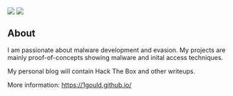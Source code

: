 <a>
  <img align="center" src="https://github-readme-stats.vercel.app/api?username=1Gould&show_icons=true&theme=github_dark_dimmed" />
</a>
<a>
  <img align="center" src="https://github-readme-stats.vercel.app/api/top-langs/?username=1Gould&layout=compact&show_icons=true&theme=github_dark_dimmed" />
</a>

## About

I am passionate about malware development and evasion. My projects are mainly proof-of-concepts showing malware and inital access techniques.

My personal blog will contain Hack The Box and other writeups.

More information: https://1gould.github.io/